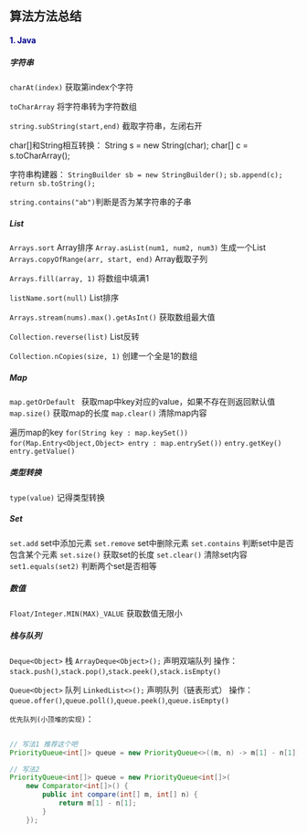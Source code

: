 ## 算法方法总结

#### <font color=darkblue>1. Java</font>

##### 字符串

`charAt(index)` 获取第index个字符

`toCharArray` 将字符串转为字符数组

`string.subString(start,end)` 截取字符串，左闭右开

char[]和String相互转换：
String s = new String(char);
char[] c = s.toCharArray();

字符串构建器：
`StringBuilder sb = new StringBuilder();`
`sb.append(c);`
`return sb.toString();`

`string.contains("ab")`判断是否为某字符串的子串

##### List

`Arrays.sort` Array排序
`Array.asList(num1, num2, num3)` 生成一个List
`Arrays.copyOfRange(arr, start, end)` Array截取子列

`Arrays.fill(array, 1)` 将数组中填满1

`listName.sort(null)` List排序

`Arrays.stream(nums).max().getAsInt()` 获取数组最大值

`Collection.reverse(list)` List反转

`Collection.nCopies(size, 1)` 创建一个全是1的数组

##### Map

`map.getOrDefault ` 获取map中key对应的value，如果不存在则返回默认值
`map.size()` 获取map的长度
`map.clear()` 清除map内容

遍历map的key
`for(String key : map.keySet())`
`for(Map.Entry<Object,Object> entry : map.entrySet())` `entry.getKey()` `entry.getValue()`

##### 类型转换

`type(value)` 记得类型转换

##### Set

`set.add` set中添加元素
`set.remove` set中删除元素
`set.contains` 判断set中是否包含某个元素
`set.size()` 获取set的长度
`set.clear()` 清除set内容
`set1.equals(set2)` 判断两个set是否相等

##### 数值

`Float/Integer.MIN(MAX)_VALUE` 获取数值无限小


##### 栈与队列

`Deque<Object>` 栈
`ArrayDeque<Object>();` 声明双端队列
操作：`stack.push()`,`stack.pop()`,`stack.peek()`,`stack.isEmpty()`

`Queue<Object>` 队列
`LinkedList<>();` 声明队列（链表形式）
操作：`queue.offer()`,`queue.poll()`,`queue.peek()`,`queue.isEmpty()`   

`优先队列(小顶堆的实现)`：
```java

// 写法1 推荐这个吧
PriorityQueue<int[]> queue = new PriorityQueue<>((m, n) -> m[1] - n[1]);

// 写法2
PriorityQueue<int[]> queue = new PriorityQueue<int[]>(
    new Comparator<int[]>() {
        public int compare(int[] m, int[] n) {
            return m[1] - n[1];
        }
    });

```

